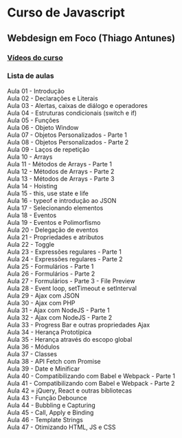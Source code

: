 # Curso de Javascript  
## Webdesign em Foco (Thiago Antunes)  

### [Vídeos do curso](https://www.youtube.com/watch?v=7b2A0iiT5i8&list=PLbnAsJ6zlids-RjpuHaX6Kj0hY6hx71Qj)

### Lista de aulas  

Aula 01 - Introdução  
Aula 02 - Declarações e Literais  
Aula 03 - Alertas, caixas de diálogo e operadores  
Aula 04 - Estruturas condicionais (switch e if)  
Aula 05 - Funções  
Aula 06 - Objeto Window  
Aula 07 - Objetos Personalizados - Parte 1   
Aula 08 - Objetos Personalizados - Parte 2  
Aula 09 - Laços de repetição  
Aula 10 - Arrays  
Aula 11 - Métodos de Arrays - Parte 1  
Aula 12 - Métodos de Arrays - Parte 2  
Aula 13 - Métodos de Arrays - Parte 3  
Aula 14 - Hoisting  
Aula 15 - this, use state e life  
Aula 16 - typeof e introdução ao JSON  
Aula 17 - Selecionando elementos  
Aula 18 - Eventos  
Aula 19 - Eventos e Polimorfismo  
Aula 20 - Delegação de eventos  
Aula 21 - Propriedades e atributos  
Aula 22 - Toggle  
Aula 23 - Expressões regulares - Parte 1  
Aula 24 - Expressões regulares - Parte 2  
Aula 25 - Formulários - Parte 1  
Aula 26 - Formulários - Parte 2  
Aula 27 - Formulários - Parte 3 - File Preview  
Aula 28 - Event loop, setTimeout e setInterval  
Aula 29 - Ajax com JSON  
Aula 30 - Ajax com PHP  
Aula 31 - Ajax com NodeJS - Parte 1  
Aula 32 - Ajax com NodeJS - Parte 2  
Aula 33 - Progress Bar e outras propriedades Ajax  
Aula 34 - Herança Prototípica  
Aula 35 - Herança através do escopo global  
Aula 36 - Módulos  
Aula 37 - Classes  
Aula 38 - API Fetch com Promise  
Aula 39 - Date e Minificar  
Aula 40 - Compatibilizando com Babel e Webpack - Parte 1   
Aula 41 - Compatibilizando com Babel e Webpack - Parte 2  
Aula 42 = jQuery, React e outras bibliotecas  
Aula 43 - Função Debounce  
Aula 44 - Bubbling e Capturing  
Aula 45 - Call, Apply e Binding  
Aula 46 - Template Strings  
Aula 47 - Otimizando HTML, JS e CSS  